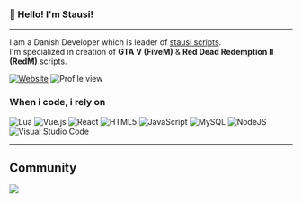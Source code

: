 ### 👋 Hello! I'm Stausi!
<hr>

I am a Danish Developer which is leader of [stausi scripts](https://github.com/Stausi). <br>
I'm specialized in creation of **GTA V (FiveM)** & **Red Dead Redemption II (RedM)** scripts.

[![Website](https://img.shields.io/badge/website-000000?style=for-the-badge&logo=website&logoColor=white)](https://shop.stausi.com/)
![Profile view](https://komarev.com/ghpvc/?username=Stausi&label=Profile%20views&color=ff7c00&style=for-the-badge)

### When i code, i rely on
![Lua](https://img.shields.io/badge/lua-%232C2D72.svg?style=for-the-badge&logo=lua&logoColor=white) ![Vue.js](https://img.shields.io/badge/vuejs-%2335495e.svg?style=for-the-badge&logo=vuedotjs&logoColor=%234FC08D) ![React](https://shields.io/badge/react-black?logo=react&style=for-the-badge) ![HTML5](https://img.shields.io/badge/html5-%23E34F26.svg?style=for-the-badge&logo=html5&logoColor=white) ![JavaScript](https://img.shields.io/badge/javascript-%23323330.svg?style=for-the-badge&logo=javascript&logoColor=%23F7DF1E) ![MySQL](https://img.shields.io/badge/mysql-4479A1.svg?style=for-the-badge&logo=mysql&logoColor=white) ![NodeJS](https://img.shields.io/badge/node.js-6DA55F?style=for-the-badge&logo=node.js&logoColor=white) ![Visual Studio Code](https://img.shields.io/badge/Visual%20Studio%20Code-0078d7.svg?style=for-the-badge&logo=visual-studio-code&logoColor=white)


<hr>

## Community
<p><a href="https://discord.gg/nKsErtYmek">
  <img src="https://img.shields.io/discord/1301886866282512415?style=for-the-badge&logo=discord&labelColor=7289da&logoColor=white&color=2c2f33&label=Discord"/>
</a></p>
